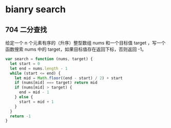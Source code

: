 # bianry search

## 704 二分查找

给定一个 n 个元素有序的（升序）整型数组 nums 和一个目标值 target ，写一个函数搜索 nums 中的 target，如果目标值存在返回下标，否则返回 -1。

```js
var search = function (nums, target) {
  let start = 0
  let end = nums.length - 1
  while (start <= end) {
    let mid = Math.floor((end - start) / 2) + start
    if (nums[mid] === target) return mid
    if (nums[mid] > target) {
      end = mid - 1
    } else {
      start = mid + 1
    }
  }
  return -1
}
```

##
